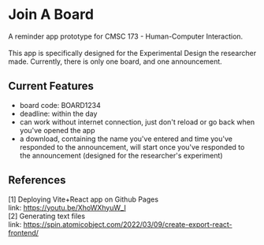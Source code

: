# Join A Board
A reminder app prototype for CMSC 173 - Human-Computer Interaction. <br/><br/>
This app is specifically designed for the Experimental Design the researcher made. Currently, there is only one board, and one announcement. <br/>

## Current Features
- board code: BOARD1234
- deadline: within the day
- can work without internet connection, just don't reload or go back when you've opened the app
- a download, containing the name you've entered and time you've responded to the announcement, will start once you've responded to the announcement (designed for the researcher's experiment)

## References
[1] Deploying Vite+React app on Github Pages <br />
link: https://youtu.be/XhoWXhyuW_I <br />
[2] Generating text files <br/>
link: https://spin.atomicobject.com/2022/03/09/create-export-react-frontend/ <br/>
